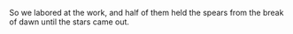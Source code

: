 So we labored at the work, and half of them held the spears from the break of dawn until the stars came out.
